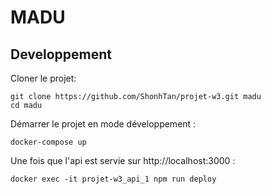 # MADU


## Developpement

Cloner le projet:
```shell script
git clone https://github.com/ShonhTan/projet-w3.git madu
cd madu
```
 
Démarrer le projet en mode développement :
```
docker-compose up
```

Une fois que l'api est servie sur http://localhost:3000 :
```
docker exec -it projet-w3_api_1 npm run deploy 
```